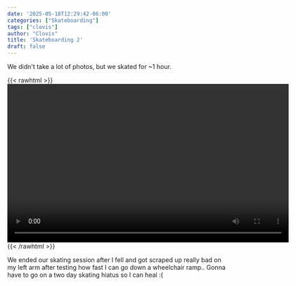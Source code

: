 ```yaml
---
date: '2025-05-18T12:29:42-06:00'
categories: ["Skateboarding"]
tags: ["clovis"]
author: "Clovis"
title: 'Skateboarding 2'
draft: false
---
```


We didn't take a lot of photos, but we skated for ~1 hour.

{{< rawhtml >}}
<video width="640" height="360" controls>
  <source src="/Blog/videos/skate2.mp4" type="video/mp4">
  Your browser does not support the video tag.
</video>
{{< /rawhtml >}}

We ended our skating session after I fell and got scraped up really bad on my left arm after testing how fast I can go down a wheelchair ramp..
Gonna have to go on a two day skating hiatus so I can heal :(

